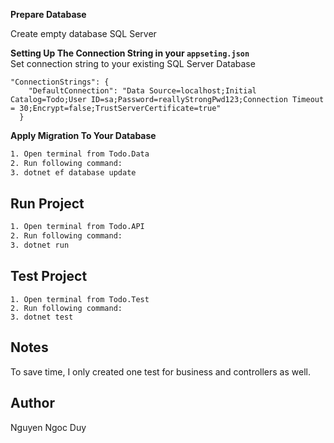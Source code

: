 **Prepare Database**

Create empty database SQL Server

**Setting Up The Connection String in your `appseting.json`** </br>
Set connection string to your existing SQL Server Database
```
"ConnectionStrings": {
    "DefaultConnection": "Data Source=localhost;Initial Catalog=Todo;User ID=sa;Password=reallyStrongPwd123;Connection Timeout = 30;Encrypt=false;TrustServerCertificate=true"
  }
```

**Apply Migration To Your Database**
```bash
1. Open terminal from Todo.Data 
2. Run following command:
3. dotnet ef database update
```

## Run Project

```bash
1. Open terminal from Todo.API 
2. Run following command:
3. dotnet run
```

## Test Project

```
1. Open terminal from Todo.Test 
2. Run following command:
3. dotnet test
```

## Notes
To save time, I only created one test for business and controllers as well.

## Author
Nguyen Ngoc Duy
